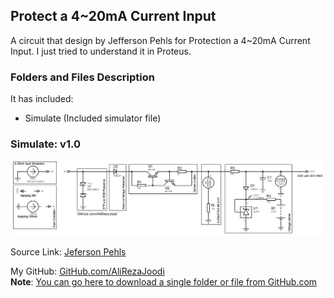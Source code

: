 ## Protect a 4~20mA Current Input
A circuit that design by Jefferson Pehls for Protection a 4~20mA Current Input.
I just tried to understand it in Proteus.

### Folders and Files Description
It has included:
- Simulate (Included simulator file)

### Simulate: v1.0
![](Simulate/v1.0.png)

Source Link: [Jeferson Pehls](https://www.linkedin.com/feed/update/urn:li:activity:7042709425547001856/)

My GitHub: [GitHub.com/AliRezaJoodi](https://github.com/AliRezaJoodi)  
**Note**: [You can go here to download a single folder or file from GitHub.com](https://minhaskamal.github.io/DownGit/#/home)
